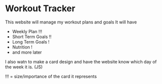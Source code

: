 # Workout Tracker
This website will manage my workout plans and goals
It will have
* Weekly Plan !!!
* Short Term Goals !!
* Long Term Goals !
* Nutrition !
* and more later

I also watn to make a card design and have the website know which day of the week it is. (JS)

!!! = size/importance of the card it represents
